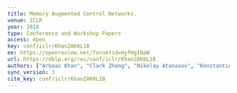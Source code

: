 ```yaml
---
title: Memory Augmented Control Networks.
venue: ICLR
year: 2018
type: Conference and Workshop Papers
access: open
key: conf/iclr/KhanZAK0L18
ee: https://openreview.net/forum?id=HyfHgI6aW
url: https://dblp.org/rec/conf/iclr/KhanZAK0L18
authors: ["Arbaaz Khan", "Clark Zhang", "Nikolay Atanasov", "Konstantinos Karydis", "Vijay Kumar", "Daniel D. Lee"]
sync_version: 3
cite_key: conf/iclr/KhanZAK0L18
---
```

